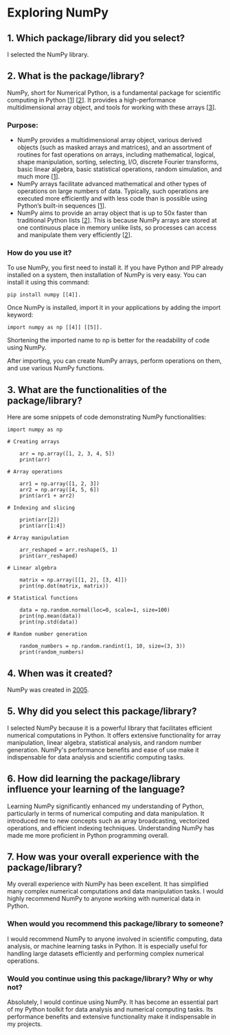 # Exploring NumPy

## 1. Which package/library did you select?
I selected the NumPy library.

## 2. What is the package/library?
NumPy, short for Numerical Python, is a fundamental package for scientific computing in Python [[1]] [[2]]. It provides a high-performance multidimensional array object, and tools for working with these arrays [[3]].

### Purpose:
- NumPy provides a multidimensional array object, various derived objects (such as masked arrays and matrices), and an assortment of routines for fast operations on arrays, including mathematical, logical, shape manipulation, sorting, selecting, I/O, discrete Fourier transforms, basic linear algebra, basic statistical operations, random simulation, and much more [[1]].
- NumPy arrays facilitate advanced mathematical and other types of operations on large numbers of data. Typically, such operations are executed more efficiently and with less code than is possible using Python’s built-in sequences [[1]].
- NumPy aims to provide an array object that is up to 50x faster than traditional Python lists [[2]]. This is because NumPy arrays are stored at one continuous place in memory unlike lists, so processes can access and manipulate them very efficiently [[2]].

### How do you use it?
To use NumPy, you first need to install it. If you have Python and PIP already installed on a system, then installation of NumPy is very easy. You can install it using this command: 

    pip install numpy [[4]].

Once NumPy is installed, import it in your applications by adding the import keyword: 

    import numpy as np [[4]] [[5]]. 
    
Shortening the imported name to np is better for the readability of code using NumPy.

After importing, you can create NumPy arrays, perform operations on them, and use various NumPy functions.

## 3. What are the functionalities of the package/library?
Here are some snippets of code demonstrating NumPy functionalities:

    import numpy as np

    # Creating arrays

        arr = np.array([1, 2, 3, 4, 5])
        print(arr)

    # Array operations

        arr1 = np.array([1, 2, 3])
        arr2 = np.array([4, 5, 6])
        print(arr1 + arr2)

    # Indexing and slicing

        print(arr[2])
        print(arr[1:4])

    # Array manipulation

        arr_reshaped = arr.reshape(5, 1)
        print(arr_reshaped)

    # Linear algebra

        matrix = np.array([[1, 2], [3, 4]])
        print(np.dot(matrix, matrix))

    # Statistical functions

        data = np.random.normal(loc=0, scale=1, size=100)
        print(np.mean(data))
        print(np.std(data))

    # Random number generation

        random_numbers = np.random.randint(1, 10, size=(3, 3))
        print(random_numbers)

## 4. When was it created?
NumPy was created in [2005](https://numpy.org/about/#:~:text=NumPy%20is%20an%20open%20source,the%20Numeric%20and%20Numarray%20libraries.).

## 5. Why did you select this package/library?
I selected NumPy because it is a powerful library that facilitates efficient numerical computations in Python. It offers extensive functionality for array manipulation, linear algebra, statistical analysis, and random number generation. NumPy's performance benefits and ease of use make it indispensable for data analysis and scientific computing tasks.

## 6. How did learning the package/library influence your learning of the language?
Learning NumPy significantly enhanced my understanding of Python, particularly in terms of numerical computing and data manipulation. It introduced me to new concepts such as array broadcasting, vectorized operations, and efficient indexing techniques. Understanding NumPy has made me more proficient in Python programming overall.

## 7. How was your overall experience with the package/library?
My overall experience with NumPy has been excellent. It has simplified many complex numerical computations and data manipulation tasks. I would highly recommend NumPy to anyone working with numerical data in Python.

### When would you recommend this package/library to someone?

I would recommend NumPy to anyone involved in scientific computing, data analysis, or machine learning tasks in Python. It is especially useful for handling large datasets efficiently and performing complex numerical operations.

### Would you continue using this package/library? Why or why not?

Absolutely, I would continue using NumPy. It has become an essential part of my Python toolkit for data analysis and numerical computing tasks. Its performance benefits and extensive functionality make it indispensable in my projects.

[1]: https://numpy.org/doc/stable/user/whatisnumpy.html
[2]: https://www.w3schools.com/python/numpy/numpy_intro.asp
[3]: https://www.geeksforgeeks.org/python-numpy/
[4]: https://www.w3schools.com/python/numpy/numpy_getting_started.asp
[5]: https://numpy.org/doc/stable/user/absolute_beginners.html
